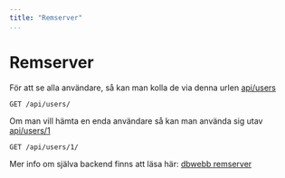 ```yaml
---
title: "Remserver"
...
```

Remserver
=========================


För att se alla användare, så kan man kolla de via denna urlen [api/users](api/users)

`GET /api/users/`

Om man vill hämta en enda användare så kan man använda sig utav [api/users/1](api/users/1)

`GET /api/users/1/`

Mer info om själva backend finns att läsa här: [dbwebb remserver](https://github.com/dbwebb-se/remserver)

